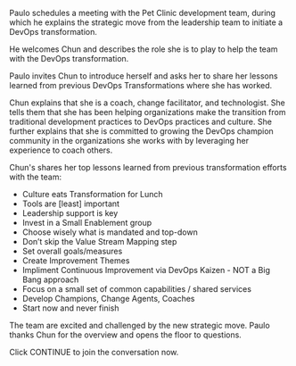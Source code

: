 Paulo schedules a meeting with the Pet Clinic development team, during which he explains the strategic move from the leadership team to initiate a DevOps transformation.  

He welcomes Chun and describes the role she is to play to help the team with the DevOps transformation.  

Paulo invites Chun to introduce herself and asks her to share her lessons learned from previous DevOps Transformations where she has worked.  

Chun explains that she is a coach, change facilitator, and technologist.  She tells them that she has been helping organizations make the transition from traditional development practices to DevOps practices and culture. She further explains that she is committed to growing the DevOps champion community in the organizations she works with by leveraging her experience to coach others.  

Chun's shares her top lessons learned from previous transformation efforts with the team:

- Culture eats Transformation for Lunch  
- Tools are [least] important  
- Leadership support is key  
- Invest in a Small Enablement group  
- Choose wisely what is mandated and top-down  
- Don’t skip the Value Stream Mapping step  
- Set overall goals/measures  
- Create Improvement Themes  
- Impliment Continuous Improvement via DevOps Kaizen - NOT a Big Bang approach  
- Focus on a small set of common capabilities / shared services  
- Develop Champions, Change Agents, Coaches  
- Start now and never finish  
 
The team are excited and challenged by the new strategic move.  Paulo thanks Chun for the overview and opens the floor to questions.  

Click CONTINUE to join the conversation now.
